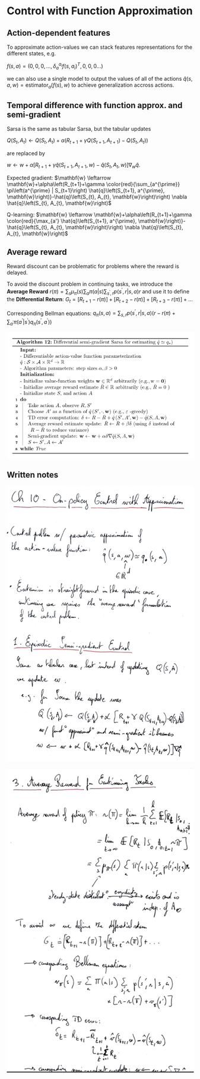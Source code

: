 # Control with Function Approximation

## Action-dependent features

To approximate action-values we can stack features representations for the different states, e.g.

$f(s, a) = (0 , 0, 0, \dots, \delta_a^{a_i} f(s, a_i)^T, 0, 0, 0\dots)$

we can also use a single model to output the values of all of the actions $\hat q (s, a, w)  = \text{estimator}_a(f(s), w)$ to achieve generalization accross actions.

## Temporal difference with function approx. and semi-gradient

Sarsa is the same as tabular Sarsa, but the tabular updates 

$Q(S_{t}, A_t) \leftarrow Q(S_t, A_t) + \alpha \left( R_{t+1} + \gamma Q(S_{t+1}, A_{t+1})- Q(S_t, A_t)\right)$ 

are replaced by

 $w \leftarrow w + \alpha \left[ R_{t+1} +\gamma \hat q(S_{t+1}, A_{t+1}, w)- \hat q (S_t, A_t, w)\right]\nabla_w \hat q$.

Expected gradient: $\mathbf{w} \leftarrow \mathbf{w}+\alpha\left(R_{t+1}+\gamma \color{red}{\sum_{a^{\prime}} \pi\left(a^{\prime} | S_{t+1}\right) \hat{q}\left(S_{t+1}, a^{\prime}, \mathbf{w}\right)}-\hat{q}\left(S_{t}, A_{t}, \mathbf{w}\right)\right) \nabla \hat{q}\left(S_{t}, A_{t}, \mathbf{w}\right)$

Q-learning: $\mathbf{w} \leftarrow \mathbf{w}+\alpha\left(R_{t+1}+\gamma \color{red}{\max_{a'} \hat{q}\left(S_{t+1}, a^{\prime}, \mathbf{w}\right)}-\hat{q}\left(S_{t}, A_{t}, \mathbf{w}\right)\right) \nabla \hat{q}\left(S_{t}, A_{t}, \mathbf{w}\right)$

## Average reward

Reward discount can be problematic for problems where the reward is delayed. 

To avoid the discount problem in continuing tasks, we introduce the **Average Reward** $r(\pi)=\sum_{s} \mu_{\pi}(s) \sum_{a} \pi(a | s) \sum_{s^{\prime}, r} p\left(s^{\prime}, r | s, a\right) r$ and use it to define the **Differential Return**: $G_{t}=\left[R_{t+1}-r(\pi)\right]+\left[R_{t+2}-r(\pi)\right]+\left[R_{t+3}-r(\pi)\right]+\ldots$

Corresponding Bellman equations: $q_{\pi}(s, a)=\sum_{s, r} p\left(s^{\prime}, r | s, a\right)\left(r-r(\pi)+\sum_{a^{\prime}} \pi\left(a^{\prime} | s^{\prime}\right) q_{\pi}\left(s^{\prime}, a^{\prime}\right)\right)$

![image-20200621170049882](assets/image-20200621170049882.png)



## Written notes

![image-20200625211434005](assets/image-20200625211434005.png)

![image-20200625211710169](assets/image-20200625211710169.png)